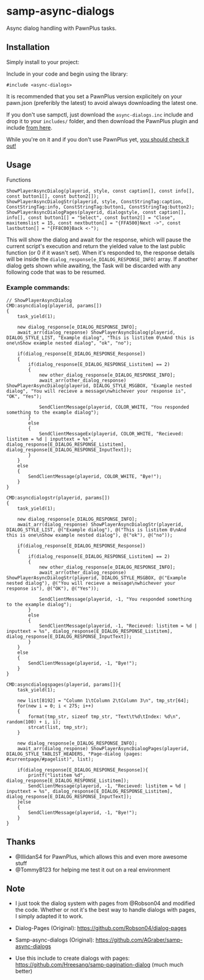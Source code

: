 # samp-async-dialogs

Async dialog handling with PawnPlus tasks.

## Installation

Simply install to your project:

Include in your code and begin using the library:

```pawn
#include <async-dialogs>
```

It is recommended that you set a PawnPlus version explicitely on your pawn.json
(preferibly the latest) to avoid always downloading the latest one.

If you don't use sampctl, just download the `async-dialogs.inc` include and
drop it to your `includes/` folder, and then download the PawnPlus plugin and
include [from here](https://github.com/IllidanS4/PawnPlus/releases).

While you're on it and if you don't use PawnPlus yet,
[you should check it out!](https://github.com/IllidanS4/PawnPlus/blob/master/README.md)

## Usage

Functions
```pawn
ShowPlayerAsyncDialog(playerid, style, const caption[], const info[], const button1[], const button2[]);
ShowPlayerAsyncDialogStr(playerid, style, ConstStringTag:caption, ConstStringTag:info, ConstStringTag:button1, ConstStringTag:button2);
ShowPlayerAsyncDialogPages(playerid, dialogstyle, const caption[], info[], const button1[] = "Select", const button2[] = "Close", maxitemslist = 15, const nextbutton[] = "{FFA500}Next ->", const lastbutton[] = "{FF8C00}Back <-");
```

This will show the dialog and await for the response, which will pause the
current script's execution and return the yielded value to the last public
function (or 0 if it wasn't set). When it's responded to, the response details
will be inside the `dialog_response[e_DIALOG_RESPONSE_INFO]` array. If another
dialog gets shown while awaiting, the Task will be discarded with any following
code that was to be resumed.

### Example commands:
```pawn
// ShowPlayerAsyncDialog
CMD:asyncdialog(playerid, params[])
{
	task_yield(1);

	new dialog_response[e_DIALOG_RESPONSE_INFO];
	await_arr(dialog_response) ShowPlayerAsyncDialog(playerid, DIALOG_STYLE_LIST, "Example dialog", "This is listitem 0\nAnd this is one\nShow example nested dialog", "ok", "no");

	if(dialog_response[E_DIALOG_RESPONSE_Response])
	{
		if(dialog_response[E_DIALOG_RESPONSE_Listitem] == 2)
		{
			new other_dialog_response[e_DIALOG_RESPONSE_INFO];
			await_arr(other_dialog_response) ShowPlayerAsyncDialog(playerid, DIALOG_STYLE_MSGBOX, "Example nested dialog", "You will recieve a message\nwhichever your response is", "OK", "Yes");

			SendClientMessage(playerid, COLOR_WHITE, "You responded something to the example dialog");
		}
		else
		{
			SendClientMessageEx(playerid, COLOR_WHITE, "Recieved: listitem = %d | inputtext = %s", dialog_response[E_DIALOG_RESPONSE_Listitem], dialog_response[E_DIALOG_RESPONSE_InputText]);
		}
	}
	else
	{
		SendClientMessage(playerid, COLOR_WHITE, "Bye!");
	}
}
```
```pawn
CMD:asyncdialogstr(playerid, params[])
{
	task_yield(1);

	new dialog_response[e_DIALOG_RESPONSE_INFO];
	await_arr(dialog_response) ShowPlayerAsyncDialogStr(playerid, DIALOG_STYLE_LIST, @("Example dialog"), @("This is listitem 0\nAnd this is one\nShow example nested dialog"), @("ok"), @("no"));

	if(dialog_response[E_DIALOG_RESPONSE_Response])
	{
		if(dialog_response[E_DIALOG_RESPONSE_Listitem] == 2)
		{
			new other_dialog_response[e_DIALOG_RESPONSE_INFO];
			await_arr(other_dialog_response) ShowPlayerAsyncDialogStr(playerid, DIALOG_STYLE_MSGBOX, @("Example nested dialog"), @("You will recieve a message\nwhichever your response is"), @("OK"), @("Yes"));

			SendClientMessage(playerid, -1, "You responded something to the example dialog");
		}
		else
		{
			SendClientMessage(playerid, -1, "Recieved: listitem = %d | inputtext = %s", dialog_response[E_DIALOG_RESPONSE_Listitem], dialog_response[E_DIALOG_RESPONSE_InputText]);
		}
	}
	else
	{
		SendClientMessage(playerid, -1, "Bye!");
	}
}
```
```pawn
CMD:asyncdialogspages(playerid, params[]){
	task_yield(1);

	new list[8192] = "Column 1\tColumn 2\tColumn 3\n", tmp_str[64];
	for(new i = 0; i < 275; i++)
	{
		format(tmp_str, sizeof tmp_str, "Text\t%d\tIndex: %d\n", random(100) + i, i);
		strcat(list, tmp_str);
	}

	new dialog_response[e_DIALOG_RESPONSE_INFO];
	await_arr(dialog_response) ShowPlayerAsyncDialogPages(playerid, DIALOG_STYLE_TABLIST_HEADERS, "Page-dialog (pages: #currentpage/#pagelist)", list);

	if(dialog_response[E_DIALOG_RESPONSE_Response]){
		printf("listitem %d", dialog_response[E_DIALOG_RESPONSE_Listitem]);
		SendClientMessage(playerid, -1, "Recieved: listitem = %d | inputtext = %s", dialog_response[E_DIALOG_RESPONSE_Listitem], dialog_response[E_DIALOG_RESPONSE_InputText]);
	}else
	{
		SendClientMessage(playerid, -1, "Bye!");
	}
}
```

## Thanks
* @IllidanS4 for PawnPlus, which allows this and even more awesome stuff
* @TommyB123 for helping me test it out on a real environment


## Note
* I just took the dialog system with pages from @Robson04 and modified the code. Whether or not it's the best way to handle dialogs with pages, I simply adapted it to work.
* Dialog-Pages (Original): https://github.com/Robson04/dialog-pages
* Samp-async-dialogs (Original): https://github.com/AGraber/samp-async-dialogs

* Use this include to create dialogs with pages: https://github.com/Hreesang/samp-pagination-dialog (much much better)
